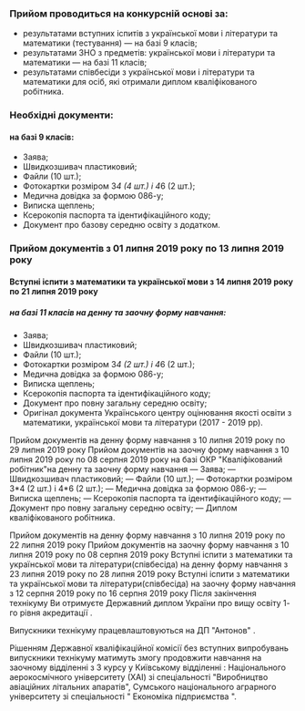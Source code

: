 ### Прийом проводиться на конкурсній основі за:
- результатами вступних іспитів з української мови і літератури та математики (тестування) — на базі 9 класів;
- результатами ЗНО з предметів: української мови і літератури та математики — на базі 11 класів;
- результатами співбесіди з української мови і літератури та математики для осіб, які отримали диплом кваліфікованого робітника.

### Необхідні документи:
#### на базі 9 класів:
- Заява;
- Швидкозшивач пластиковий;
- Файли (10 шт.);
- Фотокартки розміром 3*4 (4 шт.) і 4*6 (2 шт.);
- Медична довідка за формою 086-у;
- Виписка щеплень;
- Ксерокопія паспорта та ідентифікаційного коду;
- Документ про базову середню освіту з додатком.

### Прийом документів з 01 липня 2019 року по 13 липня 2019 року
#### Вступні іспити з математики та української мови з 14 липня 2019 року по 21 липня 2019 року
##### на базі 11 класів на денну та заочну форму навчання:
- Заява;
- Швидкозшивач пластиковий;
- Файли (10 шт.);
- Фотокартки розміром 3*4 (2 шт.) і 4*6 (2 шт.);
- Медична довідка за формою 086-у;
- Виписка щеплень;
- Ксерокопія паспорта та ідентифікаційного коду;
- Документ про повну загальну середню освіту;
- Оригінал документа Українського центру оцінювання якості освіти з математики, української мови та літератури (2017 - 2019 рр).

Прийом документів на денну форму навчання з 10 липня 2019 року по 29 липня 2019 року
Прийом документів на заочну форму навчання з 10 липня 2019 року по 08 серпня 2019 року
на базі ОКР "Кваліфікований робітник"на денну та заочну форму навчання
— Заява;
— Швидкозшивач пластиковий;
— Файли (10 шт.);
— Фотокартки розміром 3\*4 (2 шт.) і 4\*6 (2 шт.);
— Медична довідка за формою 086-у;
— Виписка щеплень;
— Ксерокопія паспорта та ідентифікаційного коду;
— Документ про повну загальну середню освіту;
— Диплом кваліфікованого робітника.

Прийом документів на денну форму навчання з 10 липня 2019 року по 22 липня 2019 року
Прийом документів на заочну форму навчання з 10 липня 2019 року по 08 серпня 2019 року
Вступні іспити з математики та української мови та літератури(співбесіда) на денну форму навчання
з 23 липня 2019 року по 28 липня 2019 року
Вступні іспити з математики та української мови та літератури(співбесіда) на заочну форму навчання
з 12 серпня 2019 року по 16 серпня 2019 року
Після закінчення технікуму Ви отримуєте Державний диплом України про вищу освіту 1- го рівня акредитації .

Випускники технікуму працевлаштовуються на ДП "Антонов" .

Рішенням Державної кваліфікаційної комісії без вступних випробувань випускники технікуму матимуть змогу продовжити навчання на заочному відділенні з 3 курсу у Київському відділенні : Національного аерокосмічного університету (ХАІ) зі спеціальності "Виробництво авіаційних літальних апаратів", Сумського національного аграрного університету зі спеціальності " Економіка підприємства ".


